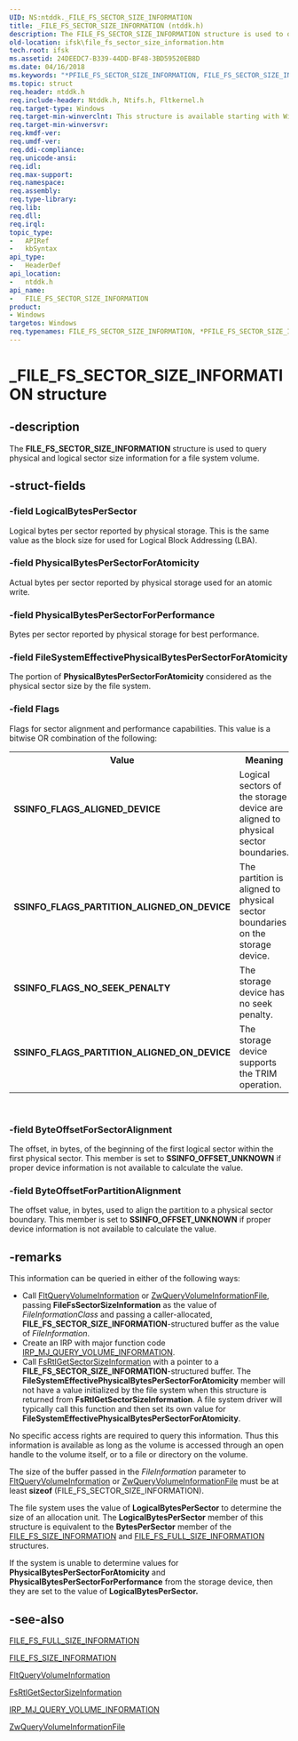 ```yaml
---
UID: NS:ntddk._FILE_FS_SECTOR_SIZE_INFORMATION
title: _FILE_FS_SECTOR_SIZE_INFORMATION (ntddk.h)
description: The FILE_FS_SECTOR_SIZE_INFORMATION structure is used to query physical and logical sector size information for a file system volume.
old-location: ifsk\file_fs_sector_size_information.htm
tech.root: ifsk
ms.assetid: 24DEEDC7-B339-44DD-BF48-3BD59520EB8D
ms.date: 04/16/2018
ms.keywords: "*PFILE_FS_SECTOR_SIZE_INFORMATION, FILE_FS_SECTOR_SIZE_INFORMATION, FILE_FS_SECTOR_SIZE_INFORMATION structure [Installable File System Drivers], PFILE_FS_SECTOR_SIZE_INFORMATION, PFILE_FS_SECTOR_SIZE_INFORMATION structure pointer [Installable File System Drivers], SSINFO_FLAGS_ALIGNED_DEVICE, SSINFO_FLAGS_NO_SEEK_PENALTY, SSINFO_FLAGS_PARTITION_ALIGNED_ON_DEVICE, _FILE_FS_SECTOR_SIZE_INFORMATION, ifsk.file_fs_sector_size_information, ntddk/FILE_FS_SECTOR_SIZE_INFORMATION, ntddk/PFILE_FS_SECTOR_SIZE_INFORMATION"
ms.topic: struct
req.header: ntddk.h
req.include-header: Ntddk.h, Ntifs.h, Fltkernel.h
req.target-type: Windows
req.target-min-winverclnt: This structure is available starting with Windows 7.
req.target-min-winversvr: 
req.kmdf-ver: 
req.umdf-ver: 
req.ddi-compliance: 
req.unicode-ansi: 
req.idl: 
req.max-support: 
req.namespace: 
req.assembly: 
req.type-library: 
req.lib: 
req.dll: 
req.irql: 
topic_type:
-	APIRef
-	kbSyntax
api_type:
-	HeaderDef
api_location:
-	ntddk.h
api_name:
-	FILE_FS_SECTOR_SIZE_INFORMATION
product:
- Windows
targetos: Windows
req.typenames: FILE_FS_SECTOR_SIZE_INFORMATION, *PFILE_FS_SECTOR_SIZE_INFORMATION
---
```


# _FILE_FS_SECTOR_SIZE_INFORMATION structure


## -description


The <b>FILE_FS_SECTOR_SIZE_INFORMATION</b> structure is used to query physical and logical sector size information for a file system volume. 


## -struct-fields




### -field LogicalBytesPerSector

Logical bytes per sector  reported by physical storage. This is the same value as the block size for used for Logical Block Addressing (LBA).


### -field PhysicalBytesPerSectorForAtomicity

Actual bytes per sector reported by physical storage used for an atomic write.


### -field PhysicalBytesPerSectorForPerformance

Bytes per sector reported by physical storage for best performance.


### -field FileSystemEffectivePhysicalBytesPerSectorForAtomicity

The portion of <b>PhysicalBytesPerSectorForAtomicity</b> considered as the physical sector size by the file system.


### -field Flags

Flags for sector alignment and performance capabilities. This value is a bitwise OR combination of the following:

<table>
<tr>
<th>Value</th>
<th>Meaning</th>
</tr>
<tr>
<td width="40%"><a id="SSINFO_FLAGS_ALIGNED_DEVICE"></a><a id="ssinfo_flags_aligned_device"></a><dl>
<dt><b>SSINFO_FLAGS_ALIGNED_DEVICE</b></dt>
</dl>
</td>
<td width="60%">
Logical sectors of the storage device are aligned to physical sector boundaries.

</td>
</tr>
<tr>
<td width="40%"><a id="SSINFO_FLAGS_PARTITION_ALIGNED_ON_DEVICE"></a><a id="ssinfo_flags_partition_aligned_on_device"></a><dl>
<dt><b>SSINFO_FLAGS_PARTITION_ALIGNED_ON_DEVICE</b></dt>
</dl>
</td>
<td width="60%">
The partition is aligned to physical sector boundaries on the storage device.

</td>
</tr>
<tr>
<td width="40%"><a id="SSINFO_FLAGS_NO_SEEK_PENALTY"></a><a id="ssinfo_flags_no_seek_penalty"></a><dl>
<dt><b>SSINFO_FLAGS_NO_SEEK_PENALTY</b></dt>
</dl>
</td>
<td width="60%">
The storage device has no seek penalty.

</td>
</tr>
<tr>
<td width="40%"><a id="SSINFO_FLAGS_PARTITION_ALIGNED_ON_DEVICE"></a><a id="ssinfo_flags_partition_aligned_on_device"></a><dl>
<dt><b>SSINFO_FLAGS_PARTITION_ALIGNED_ON_DEVICE</b></dt>
</dl>
</td>
<td width="60%">
The storage device supports the TRIM operation.

</td>
</tr>
</table>
 


### -field ByteOffsetForSectorAlignment

The offset, in bytes, of the beginning of the first logical sector within the first physical sector. This member is set to <b>SSINFO_OFFSET_UNKNOWN</b> if proper device information is not available to calculate the value.


### -field ByteOffsetForPartitionAlignment

The offset value, in bytes, used to align the partition to a physical sector boundary. This member is set to <b>SSINFO_OFFSET_UNKNOWN</b> if proper device information is not available to calculate the value.


## -remarks



This information can be queried in either of the following ways: 

<ul>
<li>
Call <a href="https://msdn.microsoft.com/library/windows/hardware/ff543443">FltQueryVolumeInformation</a> or <a href="https://msdn.microsoft.com/library/windows/hardware/ff567070">ZwQueryVolumeInformationFile</a>, passing <b>FileFsSectorSizeInformation</b> as the value of <i>FileInformationClass</i> and passing a caller-allocated, <b>FILE_FS_SECTOR_SIZE_INFORMATION</b>-structured buffer as the value of <i>FileInformation</i>. 

</li>
<li>
Create an IRP with major function code <a href="https://msdn.microsoft.com/library/windows/hardware/ff549318">IRP_MJ_QUERY_VOLUME_INFORMATION</a>. 

</li>
<li>
Call <a href="https://msdn.microsoft.com/library/windows/hardware/hh920377">FsRtlGetSectorSizeInformation</a> with a pointer to a <b>FILE_FS_SECTOR_SIZE_INFORMATION</b>-structured buffer. The  <b>FileSystemEffectivePhysicalBytesPerSectorForAtomicity</b> member will not have a value initialized by  the file system when this structure is returned from <b>FsRtlGetSectorSizeInformation</b>. A file system driver will typically call this function and then set its own value for  <b>FileSystemEffectivePhysicalBytesPerSectorForAtomicity</b>.

</li>
</ul>
No specific access rights are required to query this information. Thus this information is available as long as the volume is accessed through an open handle to the volume itself, or to a file or directory on the volume. 

The size of the buffer passed in the <i>FileInformation</i> parameter to <a href="https://msdn.microsoft.com/library/windows/hardware/ff543443">FltQueryVolumeInformation</a> or <a href="https://msdn.microsoft.com/library/windows/hardware/ff567070">ZwQueryVolumeInformationFile</a> must be at least <b>sizeof</b> (FILE_FS_SECTOR_SIZE_INFORMATION). 

The file system uses the value of <b>LogicalBytesPerSector</b> to determine the size of an allocation unit. The <b>LogicalBytesPerSector</b> member of this structure is equivalent to the <b>BytesPerSector</b> member of the <a href="https://msdn.microsoft.com/library/windows/hardware/ff540282">FILE_FS_SIZE_INFORMATION</a>  and <a href="https://msdn.microsoft.com/library/windows/hardware/ff540267">FILE_FS_FULL_SIZE_INFORMATION</a> structures.

If the system is unable to determine values for <b>PhysicalBytesPerSectorForAtomicity</b> and <b>PhysicalBytesPerSectorForPerformance</b> from the storage device, then they are set to the value of <b>LogicalBytesPerSector.</b>




## -see-also




<a href="https://msdn.microsoft.com/library/windows/hardware/ff540267">FILE_FS_FULL_SIZE_INFORMATION</a>



<a href="https://msdn.microsoft.com/library/windows/hardware/ff540282">FILE_FS_SIZE_INFORMATION</a>



<a href="https://msdn.microsoft.com/library/windows/hardware/ff543443">FltQueryVolumeInformation</a>



<a href="https://msdn.microsoft.com/library/windows/hardware/hh920377">FsRtlGetSectorSizeInformation</a>



<a href="https://msdn.microsoft.com/library/windows/hardware/ff549318">IRP_MJ_QUERY_VOLUME_INFORMATION</a>



<a href="https://msdn.microsoft.com/library/windows/hardware/ff567070">ZwQueryVolumeInformationFile</a>
 

 

